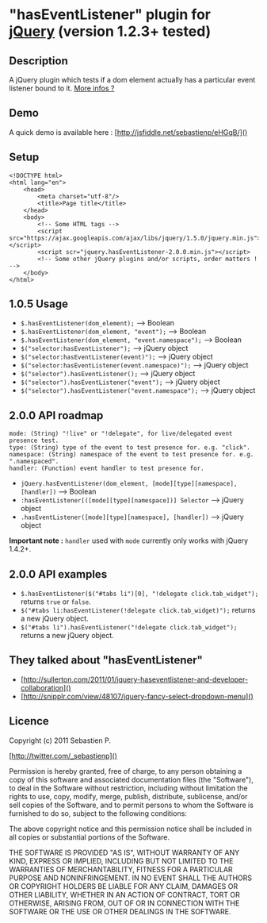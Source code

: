 "hasEventListener" plugin for [jQuery](http://jquery.com/) (version 1.2.3+ tested)
================================

Description
------------
A jQuery plugin which tests if a dom element actually has a particular event listener bound to it.
[More infos ?](https://twitter.com/#!/search/_sebastienp%20hasEventListener)

Demo
-----
A quick demo is available here : [http://jsfiddle.net/sebastienp/eHGqB/]()

Setup
------
    <!DOCTYPE html>
    <html lang="en">
        <head>
            <meta charset="utf-8"/>
            <title>Page title</title>
        </head>
        <body>
            <!-- Some HTML tags -->
            <script src="https://ajax.googleapis.com/ajax/libs/jquery/1.5.0/jquery.min.js"></script>
            <script scr="jquery.hasEventListener-2.0.0.min.js"></script>
            <!-- Some other jQuery plugins and/or scripts, order matters ! -->
        </body>
    </html>

1.0.5 Usage
------------
* `$.hasEventListener(dom_element);` --> Boolean
* `$.hasEventListener(dom_element, "event");` --> Boolean
* `$.hasEventListener(dom_element, "event.namespace");` --> Boolean
* `$("selector:hasEventListener");` --> jQuery object
* `$("selector:hasEventListener(event)");` --> jQuery object
* `$("selector:hasEventListener(event.namespace)");` --> jQuery object
* `$("selector").hasEventListener();` --> jQuery object
* `$("selector").hasEventListener("event");` --> jQuery object
* `$("selector").hasEventListener("event.namespace");` --> jQuery object

2.0.0 API roadmap
------------------
    mode: (String) "!live" or "!delegate", for live/delegated event presence test.
    type: (String) type of the event to test presence for. e.g. "click".
    namespace: (String) namespace of the event to test presence for. e.g. ".namespaced".
    handler: (Function) event handler to test presence for.

* `jQuery.hasEventListener(dom_element, [mode][type][namespace], [handler])` --> Boolean
* `:hasEventListener[([mode][type][namespace])] Selector` --> jQuery object
* `.hasEventListener([mode][type][namespace], [handler])` --> jQuery object

**Important note :**  `handler` used with `mode` currently only works with jQuery 1.4.2+.

2.0.0 API examples
-------------------
* `$.hasEventListener($("#tabs li")[0], "!delegate click.tab_widget");` returns `true` or `false`.
* `$("#tabs li:hasEventListener(!delegate click.tab_widget)");` returns a new jQuery object.
* `$("#tabs li").hasEventListener("!delegate click.tab_widget");` returns a new jQuery object.

They talked about "hasEventListener"
-------------------------------------
* [http://sullerton.com/2011/01/jquery-haseventlistener-and-developer-collaboration]()
* [http://snipplr.com/view/48107/jquery-fancy-select-dropdown-menu]()

Licence
--------
Copyright (c) 2011 Sebastien P.

[http://twitter.com/_sebastienp]()

Permission is hereby granted, free of charge, to any person obtaining a copy
of this software and associated documentation files (the "Software"), to deal
in the Software without restriction, including without limitation the rights
to use, copy, modify, merge, publish, distribute, sublicense, and/or sell
copies of the Software, and to permit persons to whom the Software is
furnished to do so, subject to the following conditions:

The above copyright notice and this permission notice shall be included in
all copies or substantial portions of the Software.

THE SOFTWARE IS PROVIDED "AS IS", WITHOUT WARRANTY OF ANY KIND, EXPRESS OR
IMPLIED, INCLUDING BUT NOT LIMITED TO THE WARRANTIES OF MERCHANTABILITY,
FITNESS FOR A PARTICULAR PURPOSE AND NONINFRINGEMENT. IN NO EVENT SHALL THE
AUTHORS OR COPYRIGHT HOLDERS BE LIABLE FOR ANY CLAIM, DAMAGES OR OTHER
LIABILITY, WHETHER IN AN ACTION OF CONTRACT, TORT OR OTHERWISE, ARISING FROM,
OUT OF OR IN CONNECTION WITH THE SOFTWARE OR THE USE OR OTHER DEALINGS IN
THE SOFTWARE.